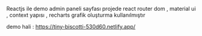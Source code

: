 Reactjs ile demo admin paneli sayfası 
projede react router dom , material ui , context yapısı , recharts grafik oluşturma kullanılmıştır 
 
demo hali : https://tiny-biscotti-530d60.netlify.app/
